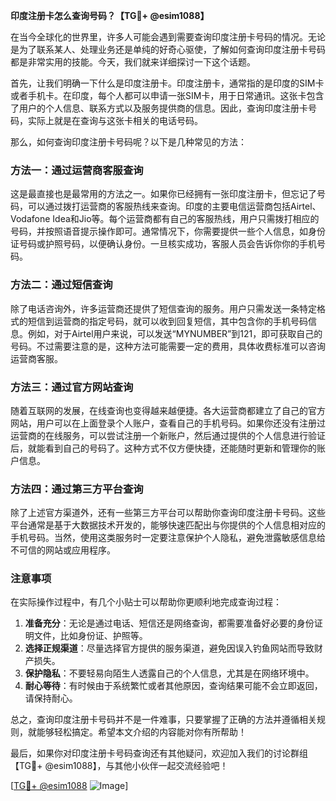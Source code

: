 **印度注册卡怎么查询号码？【TG💪+ @esim1088】**

在当今全球化的世界里，许多人可能会遇到需要查询印度注册卡号码的情况。无论是为了联系某人、处理业务还是单纯的好奇心驱使，了解如何查询印度注册卡号码都是非常实用的技能。今天，我们就来详细探讨一下这个话题。

首先，让我们明确一下什么是印度注册卡。印度注册卡，通常指的是印度的SIM卡或者手机卡。在印度，每个人都可以申请一张SIM卡，用于日常通讯。这张卡包含了用户的个人信息、联系方式以及服务提供商的信息。因此，查询印度注册卡号码，实际上就是在查询与这张卡相关的电话号码。

那么，如何查询印度注册卡号码呢？以下是几种常见的方法：

### 方法一：通过运营商客服查询

这是最直接也是最常用的方法之一。如果你已经拥有一张印度注册卡，但忘记了号码，可以通过拨打运营商的客服热线来查询。印度的主要电信运营商包括Airtel、Vodafone Idea和Jio等。每个运营商都有自己的客服热线，用户只需拨打相应的号码，并按照语音提示操作即可。通常情况下，你需要提供一些个人信息，如身份证号码或护照号码，以便确认身份。一旦核实成功，客服人员会告诉你你的手机号码。

### 方法二：通过短信查询

除了电话咨询外，许多运营商还提供了短信查询的服务。用户只需发送一条特定格式的短信到运营商的指定号码，就可以收到回复短信，其中包含你的手机号码信息。例如，对于Airtel用户来说，可以发送“MYNUMBER”到121，即可获取自己的号码。不过需要注意的是，这种方法可能需要一定的费用，具体收费标准可以咨询运营商客服。

### 方法三：通过官方网站查询

随着互联网的发展，在线查询也变得越来越便捷。各大运营商都建立了自己的官方网站，用户可以在上面登录个人账户，查看自己的手机号码。如果你还没有注册过运营商的在线服务，可以尝试注册一个新账户，然后通过提供的个人信息进行验证后，就能看到自己的号码了。这种方式不仅方便快捷，还能随时更新和管理你的账户信息。

### 方法四：通过第三方平台查询

除了上述官方渠道外，还有一些第三方平台可以帮助你查询印度注册卡号码。这些平台通常是基于大数据技术开发的，能够快速匹配出与你提供的个人信息相对应的手机号码。当然，使用这类服务时一定要注意保护个人隐私，避免泄露敏感信息给不可信的网站或应用程序。

### 注意事项

在实际操作过程中，有几个小贴士可以帮助你更顺利地完成查询过程：

1. **准备充分**：无论是通过电话、短信还是网络查询，都需要准备好必要的身份证明文件，比如身份证、护照等。
2. **选择正规渠道**：尽量选择官方提供的服务渠道，避免因误入钓鱼网站而导致财产损失。
3. **保护隐私**：不要轻易向陌生人透露自己的个人信息，尤其是在网络环境中。
4. **耐心等待**：有时候由于系统繁忙或者其他原因，查询结果可能不会立即返回，请保持耐心。

总之，查询印度注册卡号码并不是一件难事，只要掌握了正确的方法并遵循相关规则，就能够轻松搞定。希望本文介绍的内容能对你有所帮助！

最后，如果你对印度注册卡号码查询还有其他疑问，欢迎加入我们的讨论群组【TG💪+ @esim1088】，与其他小伙伴一起交流经验吧！

[[TG💪+ @esim1088](https://t.me/s/esim1088) ![Image](https://i.postimg.cc/4NQfJmqS/Snipaste-2025-05-13-00-14-12.png)]